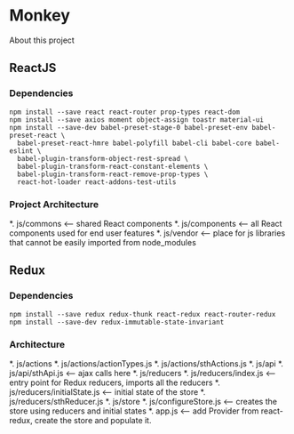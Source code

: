 # Monkey

About this project

## ReactJS
### Dependencies
```
npm install --save react react-router prop-types react-dom
npm install --save axios moment object-assign toastr material-ui
npm install --save-dev babel-preset-stage-0 babel-preset-env babel-preset-react \
  babel-preset-react-hmre babel-polyfill babel-cli babel-core babel-eslint \
  babel-plugin-transform-object-rest-spread \
  babel-plugin-transform-react-constant-elements \
  babel-plugin-transform-react-remove-prop-types \
  react-hot-loader react-addons-test-utils
```

### Project Architecture
>

*. js/commons <-- shared React components
*. js/components <-- all React components used for end user features
*. js/vendor <-- place for js libraries that cannot be easily imported from node_modules

## Redux
### Dependencies
```
npm install --save redux redux-thunk react-redux react-router-redux
npm install --save-dev redux-immutable-state-invariant
```

### Architecture
*. js/actions
*. js/actions/actionTypes.js
*. js/actions/sthActions.js
*. js/api
*. js/api/sthApi.js <-- ajax calls here
*. js/reducers
*. js/reducers/index.js <-- entry point for Redux reducers, imports all the reducers
*. js/reducers/initialState.js <-- initial state of the store
*. js/reducers/sthReducer.js
*. js/store
*. js/configureStore.js <-- creates the store using reducers and initial states
*. app.js <-- add Provider from react-redux, create the store and populate it.
